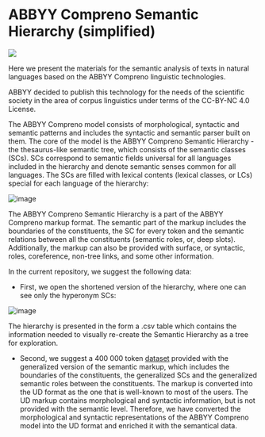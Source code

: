# ABBYY Compreno Semantic Hierarchy (simplified)

<a href="https://creativecommons.org/licenses/by-nc/4.0/"><img src="https://img.shields.io/static/v1?label=license&message=CC-BY-NC-4.0&color=green"/></a>

Here we present the materials for the semantic analysis of texts in natural languages based on the ABBYY Compreno linguistic technologies. 

ABBYY decided to publish this technology for the needs of the scientific society in the area of corpus linguistics under terms of the CC-BY-NC 4.0 License. 

The ABBYY Compreno model consists of morphological, syntactic and semantic patterns and includes the syntactic and semantic parser built on them.
The core of the model is the ABBYY Compreno Semantic Hierarchy - the thesaurus-like semantic tree, which consists of the semantic classes (SCs). SCs correspond to semantic fields universal for all languages included in the hierarchy and denote semantic senses common for all languages. The SCs are filled with lexical contents (lexical classes, or LCs) special for each language of the hierarchy:

![image](https://user-images.githubusercontent.com/125276344/218479636-86f30236-7417-4aca-b583-5dbffec817c1.png)

The ABBYY Compreno Semantic Hierarchy is a part of the ABBYY Compreno markup format. The semantic part of the markup includes the boundaries of the constituents, the SC for every token and the semantic relations between all the constituents (semantic roles, or, deep slots). Additionally, the markup can also be provided with surface, or syntactic, roles, coreference, non-tree links, and some other information.

In the current repository, we suggest the following data:

- First, we open the shortened version of the hierarchy, where one can see only the hyperonym SCs:

![image](https://user-images.githubusercontent.com/125276344/218480057-80eacc8a-3002-473d-9e06-b17c7544b34e.png)

The hierarchy is presented in the form a .csv table which contains the information needed to visually re-create the Semantic Hierarchy as a tree for exploration.

- Second, we suggest a 400 000 token [dataset](https://github.com/compreno-semantics/compreno-corpus) provided with the generalized version of the semantic markup, which includes the boundaries of the constituents, the generalized SCs and the generalized semantic roles between the constituents. The markup is converted into the UD format as the one that is well-known to most of the users. The UD markup contains morphological and syntactic information, but is not provided with the semantic level. Therefore, we have converted the morphological and syntactic representations of the ABBYY Compreno model into the UD format and enriched it with the semantical data.

